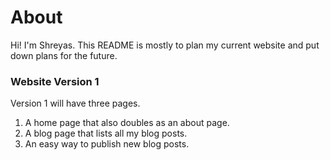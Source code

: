 # About
Hi! I'm Shreyas. This README is mostly to plan my current website and put down plans for the future. 

### Website Version 1 
Version 1 will have three pages.
1. A home page that also doubles as an about page.
2. A blog page that lists all my blog posts.
3. An easy way to publish new blog posts.